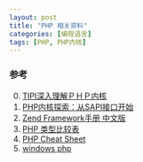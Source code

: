 ```yaml
---
layout: post
title: "PHP 相关资料"
categories: [编程语言]
tags: [PHP, PHP内核]
---
```


### 参考
0. [TIPI深入理解ＰＨＰ内核][0]
1. [PHP内核探索：从SAPI接口开始][1]
2. [Zend Framework手册 中文版][2]
3. [PHP 类型比较表][3]
4. [PHP Cheat Sheet][4]
5. [windows php][5]


[0]: http://www.php-internals.com/book/ "TIPI 深入理解ＰＨＰ内核"
[1]: http://www.nowamagic.net/librarys/veda/detail/1285 "PHP内核探索：从SAPI接口开始"
[2]: http://www.php100.com/manual/ZendFramework/ "Zend Framework手册 中文版"
[3]: http://php.net/manual/zh/types.comparisons.php "PHP 类型比较表"
[4]: http://www.blueshoes.org/en/developer/php_cheat_sheet/ "PHP Cheat Sheet"
[5]: http://windows.php.net/ "windows php"